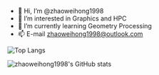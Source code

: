 - 👋 Hi, I’m @zhaoweihong1998
- 👀 I’m interested in Graphics and HPC
- 🌱 I’m currently learning Geometry Processing
- 📫 E-mail zhaoweihong1998@outlook.com

![Top Langs](https://github-readme-stats.vercel.app/api/top-langs/?username=zhaoweihong1998&layout=compact&theme=radical&card_width=450)


![zhaoweihong1998's GitHub stats](https://github-readme-stats.vercel.app/api?username=zhaoweihong1998&count_private=true&show_icons=true&theme=radical&card_width=500)

<!---
zhaoweihong1998/zhaoweihong1998 is a ✨ special ✨ repository because its `README.md` (this file) appears on your GitHub profile.
You can click the Preview link to take a look at your changes.
--->

